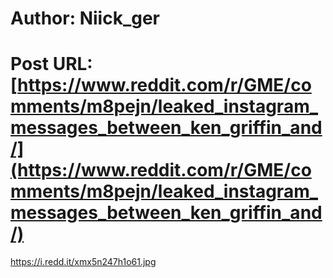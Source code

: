 # Author: Niick_ger
# Post URL: [https://www.reddit.com/r/GME/comments/m8pejn/leaked_instagram_messages_between_ken_griffin_and/](https://www.reddit.com/r/GME/comments/m8pejn/leaked_instagram_messages_between_ken_griffin_and/)


https://i.redd.it/xmx5n247h1o61.jpg